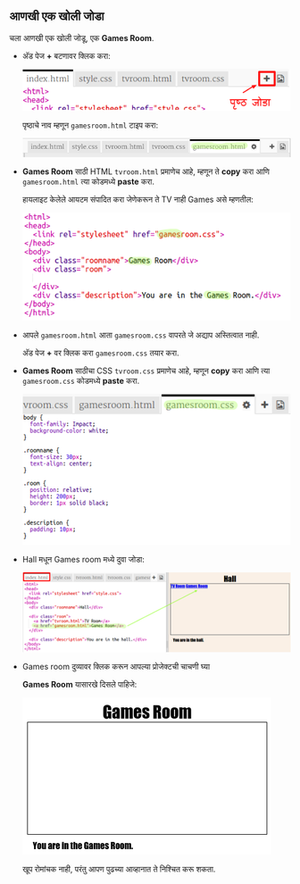 ## आणखी एक खोली जोडा

चला आणखी एक खोली जोडू, एक **Games Room**.

+ अ‍ॅड पेज **+** बटणावर क्लिक करा:
    
    ![screenshot](images/rooms-add-page.png)
    
    पृष्ठाचे नाव म्हणून `gamesroom.html` टाइप करा:
    
    ![screenshot](images/rooms-games-html.png)

+ **Games Room** साठी HTML `tvroom.html` प्रमाणेच आहे, म्हणून ते **copy** करा आणि `gamesroom.html` त्या कोडमध्ये **paste** करा.
    
    हायलाइट केलेले आयटम संपादित करा जेणेकरून ते TV नाही Games असे म्हणतील:
    
    ![screenshot](images/rooms-games-html2.png)

+ आपले `gamesroom.html` आता `gamesroom.css` वापरते जे अद्याप अस्तित्वात नाही.
    
    अ‍ॅड पेज **+** वर क्लिक करा `gamesroom.css` तयार करा.

+ **Games Room** साठीचा CSS `tvroom.css` प्रमाणेच आहे, म्हणून **copy** करा आणि त्या `gamesroom.css` कोडमध्ये **paste** करा.
    
    ![screenshot](images/rooms-add-games-css.png)

+ Hall मधून Games room मध्ये दुवा जोडा:
    
    ![screenshot](images/rooms-hall-games.png)

+ Games room दुव्यावर क्लिक करून आपल्या प्रोजेक्टची चाचणी घ्या
    
    **Games Room** यासारखे दिसले पाहिजे:
    
    ![screenshot](images/rooms-games-before.png)
    
    खूप रोमांचक नाही, परंतु आपण पुढच्या आव्हानात ते निश्चित करू शकता.